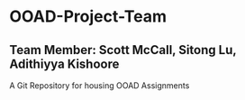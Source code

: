 # OOAD-Project-Team
## Team Member: Scott McCall, Sitong Lu, Adithiyya Kishoore  
A Git Repository for housing OOAD Assignments
  